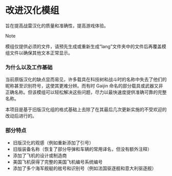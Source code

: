 # 改进汉化模组
旨在提高战雷汉化的质量和准确性，提高游戏体验。
>[!NOTE]
>模组仅提供必须的文件，请预先生成或重新生成“lang”文件夹中的文件后再覆盖模组文件以确保其他文本正常显示。
### 为什么以及工作基础
当前原版汉化的缺点显而易见，许多载具在科技树和战斗时的名称中失去了他们的昵称甚至识别符号，这使其更难分辨。而有时 Gaijin 命名的部分载具或武器又非正确名称。但该模组可以轻松解决这些问题，尽力以最快速度提供准确可靠的完整名称。  

本项目是基于旧版汉化组的格式基础上去除了在其最后几次更新实施的不受欢迎的改动后进行的。
### 部分特点
* 旧版汉化的观感（例如重新添加了引号）
* 旧版装备名称（恢复了部分导弹和车辆的常用译名，但没有额外注释）
* 添加了飞机的设计或制造商
* 美国飞机获得了完整的美国飞机编号系统编号
* 添加了多个海军舰艇的舷号和识别号（例如法国驱逐舰和意大利驱逐舰）

